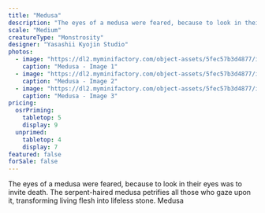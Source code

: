 ```yaml
---
title: "Medusa"
description: "The eyes of a medusa were feared, because to look in their eyes was to invite death. The serpent-haired medusa petrifies all those who gaze upon it, transforming living flesh into lifeless stone. Medusa"
scale: "Medium"
creatureType: "Monstrosity"
designer: "Yasashii Kyojin Studio"
photos:
  - image: "https://dl2.myminifactory.com/object-assets/5fec57b3d4877/images/720X720-medusa-ps.jpg"
    caption: "Medusa - Image 1"
  - image: "https://dl2.myminifactory.com/object-assets/5fec57b3d4877/images/720X720-720x720-snake-woman.jpg"
    caption: "Medusa - Image 2"
  - image: "https://dl2.myminifactory.com/object-assets/5fec57b3d4877/images/230X230-20220706-091852-hdr.jpg"
    caption: "Medusa - Image 3"
pricing:
  osrPriming:
    tabletop: 5
    display: 9
  unprimed:
    tabletop: 4
    display: 7
featured: false
forSale: false
---
```


The eyes of a medusa were feared, because to look in their eyes was to invite death. The serpent-haired medusa petrifies all those who gaze upon it, transforming living flesh into lifeless stone. Medusa